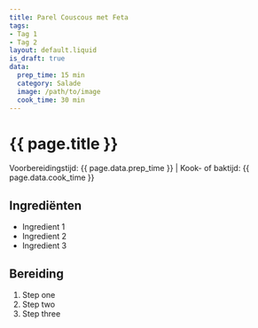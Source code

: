 ```yaml
---
title: Parel Couscous met Feta
tags:
- Tag 1
- Tag 2
layout: default.liquid
is_draft: true
data:
  prep_time: 15 min
  category: Salade
  image: /path/to/image
  cook_time: 30 min
---
```

# {{ page.title }}

Voorbereidingstijd: {{ page.data.prep_time }} | Kook- of baktijd: {{ page.data.cook_time }}

## Ingrediënten
- Ingredient 1
- Ingredient 2
- Ingredient 3

## Bereiding
1. Step one
2. Step two
3. Step three
